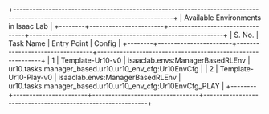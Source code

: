 +-------------------------------------------------------------------------------------------------------------------------------+
|                                              Available Environments in Isaac Lab                                              |
+--------+-----------------------+---------------------------------+------------------------------------------------------------+
| S. No. | Task Name             | Entry Point                     | Config                                                     |
+--------+-----------------------+---------------------------------+------------------------------------------------------------+
|   1    | Template-Ur10-v0      | isaaclab.envs:ManagerBasedRLEnv | ur10.tasks.manager_based.ur10.ur10_env_cfg:Ur10EnvCfg      |
|   2    | Template-Ur10-Play-v0 | isaaclab.envs:ManagerBasedRLEnv | ur10.tasks.manager_based.ur10.ur10_env_cfg:Ur10EnvCfg_PLAY |
+--------+-----------------------+---------------------------------+------------------------------------------------------------+
